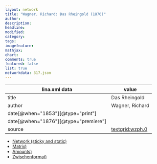 ```yaml
---
layout: network
title: "Wagner, Richard: Das Rheingold (1876)"
author:
description:
headline:
modified:
category:
tags:
imagefeature: 
mathjax: 
chart: 
comments: true
featured: false
list: true
networkdata: 317.json
---
```

lina.xml data  | value
------------- | -------------
title|Das Rheingold
author|Wagner, Richard
date[@when="1853"][@type="print"]|
date[@when="1876"][@type="premiere"]|
source|[textgrid:wzph.0](https://textgridlab.org/1.0/tgcrud-public/rest/textgrid:wzph.0/data)



* [Network (sticky and static)](/linas/network317)
* [Matrix)](/linas/matrix317)
* [Amounts)](/linas/amount317)
* [Zwischenformat)](/linas/lina317 )
